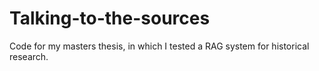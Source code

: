 # Talking-to-the-sources
Code for my masters thesis, in which I tested a RAG system for historical research.
